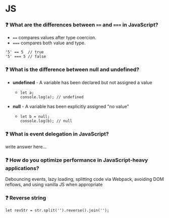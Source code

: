 # JS

### ❓ What are the differences between ``==`` and ``===`` in JavaScript?
- ``==`` compares values after type coercion.
- ``===`` compares both value and type.
```
'5' == 5  // true
'5' === 5 // false
```

### ❓ What is the difference between null and undefined?
- **undefined** - A variable has been declared but not assigned a value
  - ```
    let a;
    console.log(a); // undefined
    ```
- **null** - A variable has been explicitly assigned "no value"
  - ```
    let b = null;
    console.log(b); // null
    ```
### ❓ What is event delegation in JavaScript?
write answer here...

### ❓ How do you optimize performance in JavaScript-heavy applications?
Debouncing events, lazy loading, splitting code via Webpack, avoiding DOM reflows, and using vanilla JS when appropriate

### ❓ Reverse string
``` let revStr = str.split('').reverse().join(''); ```
